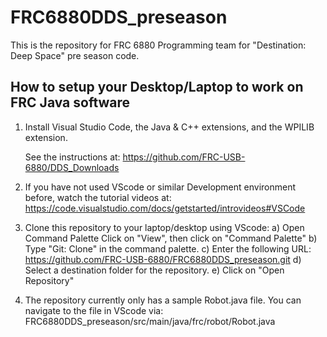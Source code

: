 # FRC6880DDS_preseason
This is the repository for FRC 6880 Programming team for "Destination: Deep Space" pre season code.

How to setup your Desktop/Laptop to work on FRC Java software
-------------------------------------------------------------

1)  Install Visual Studio Code, the Java & C++ extensions, and the WPILIB extension.

    See the instructions at:
    https://github.com/FRC-USB-6880/DDS_Downloads

2)  If you have not used VScode or similar Development environment before,
    watch the tutorial videos at:
    https://code.visualstudio.com/docs/getstarted/introvideos#VSCode

3) Clone this repository to your laptop/desktop using VScode:
    a) Open Command Palette
        Click on "View", then click on "Command Palette"
    b) Type "Git: Clone" in the command palette.
    c) Enter the following URL:
        https://github.com/FRC-USB-6880/FRC6880DDS_preseason.git
    d) Select a destination folder for the repository.
    e) Click on "Open Repository"

4) The repository currently only has a sample Robot.java file.
   You can navigate to the file in VScode via: 
   FRC6880DDS_preseason/src/main/java/frc/robot/Robot.java
